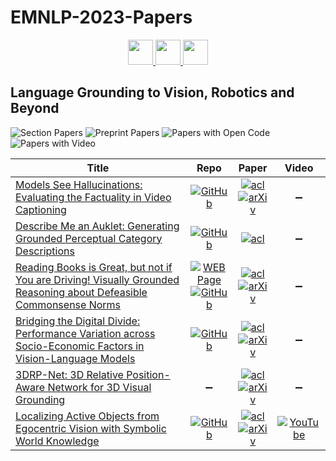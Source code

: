 # EMNLP-2023-Papers

<div align="center">
    <a href="https://github.com/DmitryRyumin/EMNLP-2023-Papers/blob/main/sections/interpretability-interactivity-and-analysis-of-models-for-nlp.md">
        <img src="https://cdn.jsdelivr.net/gh/DmitryRyumin/NewEraAI-Papers@main/images/left.svg" width="40" alt="" />
    </a>
    <a href="https://github.com/DmitryRyumin/EMNLP-2023-Papers/">
        <img src="https://cdn.jsdelivr.net/gh/DmitryRyumin/NewEraAI-Papers@main/images/home.svg" width="40" alt="" />
    </a>
    <a href="https://github.com/DmitryRyumin/EMNLP-2023-Papers/blob/main/sections/language-modeling-and-analysis-of-language-models.md">
        <img src="https://cdn.jsdelivr.net/gh/DmitryRyumin/NewEraAI-Papers@main/images/right.svg" width="40" alt="" />
    </a>
</div>

## Language Grounding to Vision, Robotics and Beyond

![Section Papers](https://img.shields.io/badge/Section%20Papers-6-42BA16) ![Preprint Papers](https://img.shields.io/badge/Preprint%20Papers-5-b31b1b) ![Papers with Open Code](https://img.shields.io/badge/Papers%20with%20Open%20Code-5-1D7FBF) ![Papers with Video](https://img.shields.io/badge/Papers%20with%20Video-1-FF0000)

<!-- 211 -->
| **Title** | **Repo** | **Paper** | **Video** |
|-----------|:--------:|:---------:|:---------:|
| [Models See Hallucinations: Evaluating the Factuality in Video Captioning](https://aclanthology.org/2023.emnlp-main.723) | [![GitHub](https://img.shields.io/github/stars/PKULiuHui/FactVC)](https://github.com/PKULiuHui/FactVC) | [![acl](https://img.shields.io/badge/pdf-ACL%20Anthology-CBCBCC.svg)](https://aclanthology.org/2023.emnlp-main.723.pdf) <br /> [![arXiv](https://img.shields.io/badge/arXiv-2303.02961-b31b1b.svg)](http://arxiv.org/abs/2303.02961) | :heavy_minus_sign: |
| [Describe Me an Auklet: Generating Grounded Perceptual Category Descriptions](https://aclanthology.org/2023.emnlp-main.580) | [![GitHub](https://img.shields.io/github/stars/GU-CLASP/describe-me-an-auklet)](https://github.com/GU-CLASP/describe-me-an-auklet) | [![acl](https://img.shields.io/badge/pdf-ACL%20Anthology-CBCBCC.svg)](https://aclanthology.org/2023.emnlp-main.580.pdf) | :heavy_minus_sign: |
| [Reading Books is Great, but not if You are Driving! Visually Grounded Reasoning about Defeasible Commonsense Norms](https://aclanthology.org/2023.emnlp-main.57) | [![WEB Page](https://img.shields.io/badge/WEB-Page-159957.svg)](https://seungjuhan.me/normlens/) <br /> [![GitHub](https://img.shields.io/github/stars/wade3han/normlens)](https://github.com/wade3han/normlens) | [![acl](https://img.shields.io/badge/pdf-ACL%20Anthology-CBCBCC.svg)](https://aclanthology.org/2023.emnlp-main.57.pdf) <br /> [![arXiv](https://img.shields.io/badge/arXiv-2310.10418-b31b1b.svg)](http://arxiv.org/abs/2310.10418) | :heavy_minus_sign: |
| [Bridging the Digital Divide: Performance Variation across Socio-Economic Factors in Vision-Language Models](https://aclanthology.org/2023.emnlp-main.660) | [![GitHub](https://img.shields.io/github/stars/MichiganNLP/Bridging_the_Digital_Divide)](https://github.com/MichiganNLP/Bridging_the_Digital_Divide) | [![acl](https://img.shields.io/badge/pdf-ACL%20Anthology-CBCBCC.svg)](https://aclanthology.org/2023.emnlp-main.660.pdf) <br /> [![arXiv](https://img.shields.io/badge/arXiv-2311.05746-b31b1b.svg)](http://arxiv.org/abs/2311.05746) | :heavy_minus_sign: |
| [3DRP-Net: 3D Relative Position-Aware Network for 3D Visual Grounding](https://aclanthology.org/2023.emnlp-main.656) | :heavy_minus_sign: | [![acl](https://img.shields.io/badge/pdf-ACL%20Anthology-CBCBCC.svg)](https://aclanthology.org/2023.emnlp-main.656.pdf) <br /> [![arXiv](https://img.shields.io/badge/arXiv-2307.13363-b31b1b.svg)](http://arxiv.org/abs/2307.13363) | :heavy_minus_sign: |
| [Localizing Active Objects from Egocentric Vision with Symbolic World Knowledge](https://aclanthology.org/2023.emnlp-main.304) | [![GitHub](https://img.shields.io/github/stars/PlusLabNLP/ENVISION)](https://github.com/PlusLabNLP/ENVISION) | [![acl](https://img.shields.io/badge/pdf-ACL%20Anthology-CBCBCC.svg)](https://aclanthology.org/2023.emnlp-main.304.pdf) <br /> [![arXiv](https://img.shields.io/badge/arXiv-2310.15066-b31b1b.svg)](http://arxiv.org/abs/2310.15066) | [![YouTube](https://img.shields.io/badge/YouTube-%23FF0000.svg?style=for-the-badge&logo=YouTube&logoColor=white)](https://www.youtube.com/watch?v=t_yDXUriRZo) |
